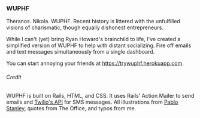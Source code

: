 ### WUPHF
Theranos. Nikola. WUPHF. Recent history is littered with the unfulfilled visions of charismatic, though equally dishonest entrepreneurs.

While I can't (yet) bring Ryan Howard's brainchild to life, I've created a simplified version of WUPHF to help with distant socializing. Fire off emails and text messages simultaneously from a single dashboard.

You can start annoying your friends at <https://trywuphf.herokuapp.com>.

###### Credit
WUPHF is built on Rails, HTML, and CSS. It uses Rails' Action Mailer to send emails and [Twilio's API](https://www.twilio.com/docs/sms/quickstart/ruby) for SMS messages. All illustrations from [Pablo Stanley](https://www.opendoodles.com/), quotes from The Office, and typos from me.
